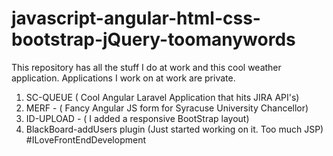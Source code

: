 # javascript-angular-html-css-bootstrap-jQuery-toomanywords

This repository has all the stuff I do at work and this cool weather application. 
Applications I work on at work are private.
1. SC-QUEUE ( Cool Angular Laravel Application that hits JIRA API's)
2. MERF - ( Fancy Angular JS form for Syracuse University Chancellor)
3. ID-UPLOAD - ( I added a responsive BootStrap layout)
4. BlackBoard-addUsers plugin (Just started working on it. Too much JSP)
#ILoveFrontEndDevelopment
